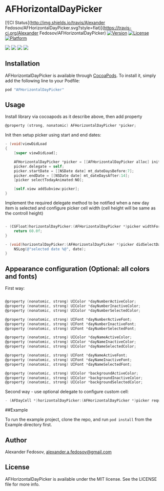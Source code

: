 # AFHorizontalDayPicker

[![CI Status](http://img.shields.io/travis/Alexander Fedosov/AFHorizontalDayPicker.svg?style=flat)](https://travis-ci.org/Alexander Fedosov/AFHorizontalDayPicker)
[![Version](https://img.shields.io/cocoapods/v/AFHorizontalDayPicker.svg?style=flat)](http://cocoapods.org/pods/AFHorizontalDayPicker)
[![License](https://img.shields.io/cocoapods/l/AFHorizontalDayPicker.svg?style=flat)](http://cocoapods.org/pods/AFHorizontalDayPicker)
[![Platform](https://img.shields.io/cocoapods/p/AFHorizontalDayPicker.svg?style=flat)](http://cocoapods.org/pods/AFHorizontalDayPicker)

[![](https://raw.github.com/alexfedosov/AFHorizontalDayPicker/master/Screens/2.png)](https://raw.github.com/alexfedosov/AFHorizontalDayPicker/master/Screens/2.png)
[![](https://raw.github.com/alexfedosov/AFHorizontalDayPicker/master/Screens/3.png)](https://raw.github.com/alexfedosov/AFHorizontalDayPicker/master/Screens/3.png)
[![](https://raw.github.com/alexfedosov/AFHorizontalDayPicker/master/Screens/4.png)](https://raw.github.com/alexfedosov/AFHorizontalDayPicker/master/Screens/4.png)
[![](https://raw.github.com/alexfedosov/AFHorizontalDayPicker/master/Screens/5.png)](https://raw.github.com/alexfedosov/AFHorizontalDayPicker/master/Screens/5.png)

## Installation

AFHorizontalDayPicker is available through [CocoaPods](http://cocoapods.org). To install
it, simply add the following line to your Podfile:

```ruby
pod "AFHorizontalDayPicker"
```

## Usage

Install library via cocoapods as it describe above, then add property

``` objective-c
@property (strong, nonatomic) AFHorizontalDayPicker *picker;
```

Init then setup picker using start and end dates:

``` objective-c
- (void)viewDidLoad
{
    [super viewDidLoad];

    AFHorizontalDayPicker *picker = [[AFHorizontalDayPicker alloc] initWithFrame:CGRectMake(0, 40, self.view.frame.size.width, 60.0f)];
    picker.delegate = self;
    picker.startDate = [[NSDate date] mt_dateDaysBefore:7];
    picker.endDate = [[NSDate date] mt_dateDaysAfter:14];
    [picker selectTodayAnimated:NO];

    [self.view addSubview:picker];
}
```

Implement the required delegate method to be notified when a new day item is selected and configure picker cell width (cell height will be same as the controll height)

``` objective-c

- (CGFloat)horizontalDayPicker:(AFHorizontalDayPicker *)picker widthForItemWithDate:(NSDate *)date{
    return 60.0f;
}

- (void)horizontalDayPicker:(AFHorizontalDayPicker *)picker didSelectDate:(NSDate *)date{
    NSLog(@"selected date %@", date);
}

```

## Appearance configuration (Optional: all colors and fonts)

First way:

``` objective-c

@property (nonatomic, strong) UIColor *dayNumberActiveColor;
@property (nonatomic, strong) UIColor *dayNumberInactiveColor;
@property (nonatomic, strong) UIColor *dayNumberSelectedColor;

@property (nonatomic, strong) UIFont *dayNumberActiveFont;
@property (nonatomic, strong) UIFont *dayNumberInactiveFont;
@property (nonatomic, strong) UIFont *dayNumberSelectedFont;

@property (nonatomic, strong) UIColor *dayNameActiveColor;
@property (nonatomic, strong) UIColor *dayNameInactiveColor;
@property (nonatomic, strong) UIColor *dayNameSelectedColor;

@property (nonatomic, strong) UIFont *dayNameActiveFont;
@property (nonatomic, strong) UIFont *dayNameInactiveFont;
@property (nonatomic, strong) UIFont *dayNameSelectedFont;

@property (nonatomic, strong) UIColor *backgroundActiveColor;
@property (nonatomic, strong) UIColor *backgroundInactiveColor;
@property (nonatomic, strong) UIColor *backgroundSelectedColor;

```

Second way - use optional delegate to configure custom cell:

``` objective-c
- (AFDayCell *)horizontalDayPicker:(AFHorizontalDayPicker *)picker requestCustomizedCellFromCell:(AFDayCell*)cell;
```

##Example

To run the example project, clone the repo, and run `pod install` from the Example directory first.

## Author

Alexander Fedosov, alexander.a.fedosov@gmail.com

## License

AFHorizontalDayPicker is available under the MIT license. See the LICENSE file for more info.
